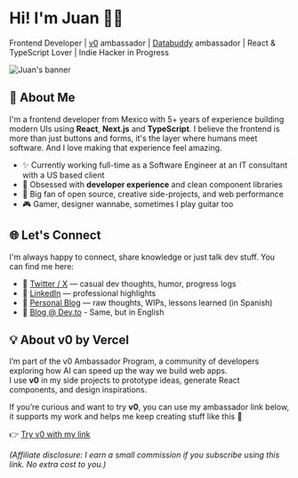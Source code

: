 # Hi! I'm Juan 👋🏻

Frontend Developer | [v0](https://v0.app/) ambassador | [Databuddy](https://www.databuddy.cc/) ambassador | React & TypeScript Lover | Indie Hacker in Progress

![Juan's banner](https://github.com/juandadev/juandadev/assets/38818606/0ffb37ab-36f3-469d-a6da-531c879fc142)

## 🚀 About Me

I'm a frontend developer from Mexico with 5+ years of experience building modern UIs using **React**, **Next.js** and **TypeScript**. I believe the frontend is more than just buttons and forms, it's the layer where humans meet software. And I love making that experience feel amazing.

- ✨ Currently working full-time as a Software Engineer at an IT consultant with a US based client
- 🧠 Obsessed with **developer experience** and clean component libraries
- 🧳 Big fan of open source, creative side-projects, and web performance
- 🎮 Gamer, designer wannabe, sometimes I play guitar too

## 🌐 Let's Connect

I'm always happy to connect, share knowledge or just talk dev stuff. You can find me here:

- 🧵 [Twitter / X](https://x.com/juandadotdev) — casual dev thoughts, humor, progress logs
- 👤 [LinkedIn](https://linkedin.com/in/juandadev) — professional highlights
- 📕 [Personal Blog](https://juanda.dev) — raw thoughts, WIPs, lessons learned (in Spanish)
- 📃 [Blog @ Dev.to](https://dev.to/juandadev) - Same, but in English

## 💡 About v0 by Vercel

I’m part of the v0 Ambassador Program, a community of developers exploring how AI can speed up the way we build web apps.  
I use **v0** in my side projects to prototype ideas, generate React components, and design inspirations.  

If you’re curious and want to try **v0**, you can use my ambassador link below, it supports my work and helps me keep creating stuff like this 🫶  

👉 [Try v0 with my link](https://v0.dev/pricing?via=juan-daniel-martinez)

*(Affiliate disclosure: I earn a small commission if you subscribe using this link. No extra cost to you.)*
